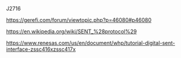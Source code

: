 J2716

https://gerefi.com/forum/viewtopic.php?p=46080#p46080

https://en.wikipedia.org/wiki/SENT_%28protocol%29

https://www.renesas.com/us/en/document/whp/tutorial-digital-sent-interface-zssc416xzssc417x
